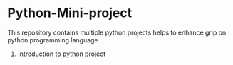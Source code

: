 # Python-Mini-project
This repository contains multiple python projects helps to enhance grip on python programming language
1. Introduction to python project
